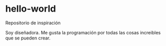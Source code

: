 # hello-world
Repositorio de inspiración

Soy diseñadora. Me gusta la programación por todas las cosas increibles que se pueden crear.
